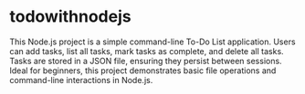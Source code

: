 # todowithnodejs
This Node.js project is a simple command-line To-Do List application. Users can add tasks, list all tasks, mark tasks as complete, and delete all tasks. Tasks are stored in a JSON file, ensuring they persist between sessions. Ideal for beginners, this project demonstrates basic file operations and command-line interactions in Node.js.
